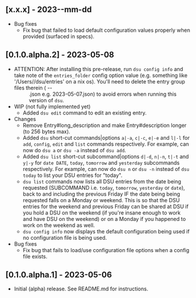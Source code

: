 ## [x.x.x] - 2023--mm-dd
* Bug fixes
  - Fix bug that failed to load default configuration values properly when provided (surfaced in specs).

## [0.1.0.alpha.2] - 2023-05-08
* ATTENTION: After installing this pre-release, run `dsu config info` and take note of the `entries_folder` config option value (e.g. something like '/Users/<whoami>/dsu/entries' on a nix os). You'll need to delete the entry group files therein ( <YYYY>-<MM>-<DD>.json e.g. 2023-05-07.json) to avoid errors when running this version of `dsu`.
* WIP (not fully implemented yet)
  - Added `dsu edit` command to edit an existing entry.
* Changes
  - Remove Entry#long_description and make Entry#description longer (to 256 bytes max).
  - Added `dsu` short-cut commands|options `a|-a`, `c|-c`, `e|-e` and `l|-l` for `add`, `config`, `edit` and `list` commands respectively. For example, can now do `dsu a` or `dsu -a` instead of `dsu add`.
   - Added `dsu list` short-cut subcommand|options `d|-d`, `n|-n`, `t|-t` and `y|-y` for `date DATE`, `today`, `tomorrow` and `yesterday` subcommands respectively. For example, can now do `dsu n` or `dsu -n` instead of `dsu today` to list your DSU entries for "today".
  - `dsu list` commands now lists all DSU entries from the date being requested (SUBCOMMAND i.e. `today`, `tomorrow`, `yesterday` or `date`), back to and including the previous Friday IF the date being being requested falls on a Monday or weekend. This is so that the DSU entries for the weekend and previous Friday can be shared at DSU if you hold a DSU on the weekend (if you're insane enough to work and have DSU on the weekend) or on a Monday if you happened to work on the weekend as well.
  - `dsu config info` now displays the default configuration being used if no configuration file is being used.
* Bug fixes
  - Fix bug that fails to load/use configuration file options when a config file exists.

## [0.1.0.alpha.1] - 2023-05-06
- Initial (alpha) release. See README.md for instructions.
